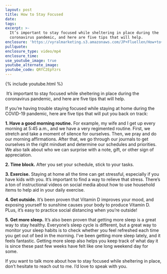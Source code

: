 ```yaml
---
layout: post
title: How to Stay Focused
date:
tags:
excerpt: >-
  It’s important to stay focused while sheltering in place during the
  coronavirus pandemic, and here are five tips that will help.
enclosure: 'https://vyralmarketing.s3.amazonaws.com/JP+Fluellen/How+to+Stay+Focused.mp4'
pullquote:
enclosure_type: video/mp4
enclosure_time:
use_youtube_image: true
youtube_alternate_image:
youtube_code: QRfC2EpYzrs
---
```


{% include youtube.html %}

&nbsp;It’s important to stay focused while sheltering in place during the coronavirus pandemic, and here are five tips that will help.&nbsp;

If you’re having trouble staying focused while staying at home during the COVID-19 pandemic, here are five tips that will put you back on track:

**1\. Have a good morning routine.** For example, my wife and I get up every morning at 5:45 a.m., and we have a very regimented routine. First, we stretch and take a moment of silence for ourselves. Then, we pray and do our morning affirmations. After that, we go through our journals to get ourselves in the right mindset and determine our schedules and priorities. We also talk about who we can surprise with a note, gift, or other sign of appreciation.&nbsp;

**2\. Time block.** After you set your schedule, stick to your tasks.&nbsp;

**3\. Exercise.** Staying at home all the time can get stressful, especially if you have kids with you. It’s important to find a way to relieve that stress. There’s a ton of instructional videos on social media about how to use household items to help aid in your daily exercise.&nbsp;

**4\. Get outside.** It’s been proven that Vitamin D improves your mood, and exposing yourself to sunshine causes your body to produce Vitamin D. PLus, it’s easy to practice social distancing when you’re outside\!

**5\. Get more sleep.** It’s also been proven that getting more sleep is a great way to stay healthy. Everyone’s sleep cycle is different, but a great way to monitor your sleep habits is to check whether you feel refreshed each time you get out of bed in the morning. I’ve been getting more sleep lately, and it feels fantastic. Getting more sleep also helps you keep track of what day it is since these past few weeks have felt like one long weekend day for some.&nbsp;

If you want to talk more about how to stay focused while sheltering in place, don’t hesitate to reach out to me. I’d love to speak with you.